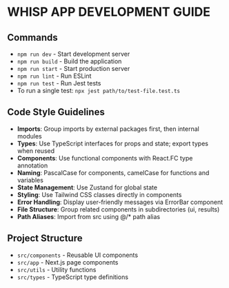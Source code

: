 # WHISP APP DEVELOPMENT GUIDE

## Commands
- `npm run dev` - Start development server
- `npm run build` - Build the application
- `npm run start` - Start production server
- `npm run lint` - Run ESLint
- `npm run test` - Run Jest tests
- To run a single test: `npx jest path/to/test-file.test.ts`

## Code Style Guidelines
- **Imports**: Group imports by external packages first, then internal modules
- **Types**: Use TypeScript interfaces for props and state; export types when reused
- **Components**: Use functional components with React.FC type annotation
- **Naming**: PascalCase for components, camelCase for functions and variables
- **State Management**: Use Zustand for global state
- **Styling**: Use Tailwind CSS classes directly in components
- **Error Handling**: Display user-friendly messages via ErrorBar component
- **File Structure**: Group related components in subdirectories (ui, results)
- **Path Aliases**: Import from src using @/* path alias

## Project Structure
- `src/components` - Reusable UI components
- `src/app` - Next.js page components
- `src/utils` - Utility functions
- `src/types` - TypeScript type definitions